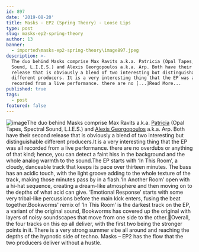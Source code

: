 ```yaml
---
id: 897
date: '2019-08-20'
title: Masks - EP2 (Spring Theory) - Loose Lips
type: post
slug: masks-ep2-spring-theory
author: 13
banner:
  - imported\masks-ep2-spring-theory\image897.jpeg
description: >-
  The duo behind Masks comprise Max Ravits a.k.a. Patricia (Opal Tapes, Spectral
  Sound, L.I.E.S.) and Alexis Georgopoulos a.k.a. Arp. Both have their second
  release that is obviously a blend of two interesting but distinguishable
  different producers. It is a very interesting thing that the EP was all
  recorded from a live performance. there are no [...]Read More...
published: true
tags:
  - post
featured: false
---
```

![image](../imported\masks-ep2-spring-theory\image897.jpeg)The duo behind Masks comprise Max Ravits a.k.a. [Patricia](https://www.residentadvisor.net/dj/patricia-us) (Opal Tapes, Spectral Sound, L.I.E.S.) and [Alexis Georgopoulos](https://www.residentadvisor.net/podcast-episode.aspx?id=653) a.k.a. Arp. Both have their second release that is obviously a blend of two interesting but distinguishable different producers.It is a very interesting thing that the EP was all recorded from a live performance. there are no overdubs or anything of that kind; hence, you can detect a faint hiss in the background and the whole analog warmth to the sound.The EP starts with ‘In This Room’, a cloudy, danceable track that keeps its pace over thirteen minutes. The bass has an acidic touch, with the light groove adding to the whole texture of the track, making those minutes pass by in a flash.‘In Another Room’ open with a hi-hat sequence, creating a dream-like atmosphere and then moving on to the depths of what acid can give. ‘Emotional Response’ starts with some very tribal-like percussions before the main kick enters, fusing the beat together.Bookworms' remix of ‘In This Room’ is the darkest track on the EP, a variant of the original sound, Bookworms has covered up the original with layers of noisy soundscapes that move from one side to the other.Overall, the four tracks on this ep all deliver, with the first two being the stronger points in it. There is a very strong summer vibe all around and reaching the depths of the hypnotic side of techno. Masks – EP2 has the flow that the two producers deliver without a hustle.